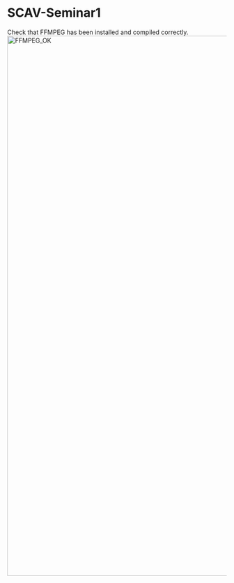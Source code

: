 # SCAV-Seminar1
Check that FFMPEG has been installed and compiled correctly.
<img width="1239" alt="FFMPEG_OK" src="https://user-images.githubusercontent.com/91899380/142935508-68af171f-0b61-4d8e-8886-25a76bceeb26.png">
